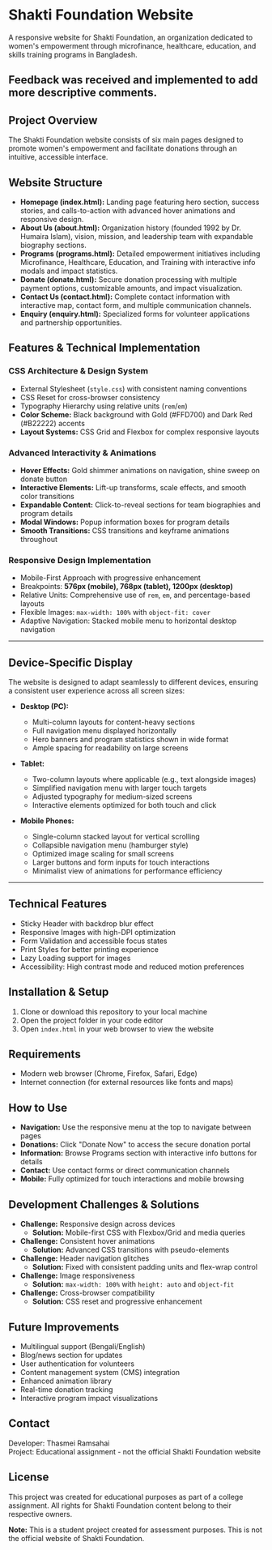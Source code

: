 # Shakti Foundation Website
A responsive website for Shakti Foundation, an organization dedicated to women's empowerment through microfinance, healthcare, education, and skills training programs in Bangladesh.  

## Feedback was received and implemented to add more descriptive comments.  

## Project Overview
The Shakti Foundation website consists of six main pages designed to promote women's empowerment and facilitate donations through an intuitive, accessible interface.  

## Website Structure
- **Homepage (index.html):** Landing page featuring hero section, success stories, and calls-to-action with advanced hover animations and responsive design.  
- **About Us (about.html):** Organization history (founded 1992 by Dr. Humaira Islam), vision, mission, and leadership team with expandable biography sections.  
- **Programs (programs.html):** Detailed empowerment initiatives including Microfinance, Healthcare, Education, and Training with interactive info modals and impact statistics.  
- **Donate (donate.html):** Secure donation processing with multiple payment options, customizable amounts, and impact visualization.  
- **Contact Us (contact.html):** Complete contact information with interactive map, contact form, and multiple communication channels.  
- **Enquiry (enquiry.html):** Specialized forms for volunteer applications and partnership opportunities.  

## Features & Technical Implementation
### CSS Architecture & Design System
- External Stylesheet (`style.css`) with consistent naming conventions  
- CSS Reset for cross-browser consistency  
- Typography Hierarchy using relative units (`rem`/`em`)  
- **Color Scheme:** Black background with Gold (#FFD700) and Dark Red (#B22222) accents  
- **Layout Systems:** CSS Grid and Flexbox for complex responsive layouts  

### Advanced Interactivity & Animations
- **Hover Effects:** Gold shimmer animations on navigation, shine sweep on donate button  
- **Interactive Elements:** Lift-up transforms, scale effects, and smooth color transitions  
- **Expandable Content:** Click-to-reveal sections for team biographies and program details  
- **Modal Windows:** Popup information boxes for program details  
- **Smooth Transitions:** CSS transitions and keyframe animations throughout  

### Responsive Design Implementation
- Mobile-First Approach with progressive enhancement  
- Breakpoints: **576px (mobile), 768px (tablet), 1200px (desktop)**  
- Relative Units: Comprehensive use of `rem`, `em`, and percentage-based layouts  
- Flexible Images: `max-width: 100%` with `object-fit: cover`  
- Adaptive Navigation: Stacked mobile menu to horizontal desktop navigation  

---

## Device-Specific Display
The website is designed to adapt seamlessly to different devices, ensuring a consistent user experience across all screen sizes:  

- **Desktop (PC):**  
  - Multi-column layouts for content-heavy sections  
  - Full navigation menu displayed horizontally  
  - Hero banners and program statistics shown in wide format  
  - Ample spacing for readability on large screens
    

- **Tablet:**  
  - Two-column layouts where applicable (e.g., text alongside images)  
  - Simplified navigation menu with larger touch targets  
  - Adjusted typography for medium-sized screens  
  - Interactive elements optimized for both touch and click  

- **Mobile Phones:**  
  - Single-column stacked layout for vertical scrolling  
  - Collapsible navigation menu (hamburger style)  
  - Optimized image scaling for small screens  
  - Larger buttons and form inputs for touch interactions  
  - Minimalist view of animations for performance efficiency  

---

## Technical Features
- Sticky Header with backdrop blur effect  
- Responsive Images with high-DPI optimization  
- Form Validation and accessible focus states  
- Print Styles for better printing experience  
- Lazy Loading support for images  
- Accessibility: High contrast mode and reduced motion preferences  

## Installation & Setup
1. Clone or download this repository to your local machine  
2. Open the project folder in your code editor  
3. Open `index.html` in your web browser to view the website  

## Requirements
- Modern web browser (Chrome, Firefox, Safari, Edge)  
- Internet connection (for external resources like fonts and maps)  

## How to Use
- **Navigation:** Use the responsive menu at the top to navigate between pages  
- **Donations:** Click "Donate Now" to access the secure donation portal  
- **Information:** Browse Programs section with interactive info buttons for details  
- **Contact:** Use contact forms or direct communication channels  
- **Mobile:** Fully optimized for touch interactions and mobile browsing  

## Development Challenges & Solutions
- **Challenge:** Responsive design across devices  
  - **Solution:** Mobile-first CSS with Flexbox/Grid and media queries  
- **Challenge:** Consistent hover animations  
  - **Solution:** Advanced CSS transitions with pseudo-elements  
- **Challenge:** Header navigation glitches  
  - **Solution:** Fixed with consistent padding units and flex-wrap control  
- **Challenge:** Image responsiveness  
  - **Solution:** `max-width: 100%` with `height: auto` and `object-fit`  
- **Challenge:** Cross-browser compatibility  
  - **Solution:** CSS reset and progressive enhancement  

## Future Improvements
- Multilingual support (Bengali/English)  
- Blog/news section for updates  
- User authentication for volunteers  
- Content management system (CMS) integration  
- Enhanced animation library  
- Real-time donation tracking  
- Interactive program impact visualizations  

## Contact
Developer: Thasmei Ramsahai  
Project: Educational assignment - not the official Shakti Foundation website  

## License
This project was created for educational purposes as part of a college assignment. All rights for Shakti Foundation content belong to their respective owners.  

**Note:** This is a student project created for assessment purposes. This is not the official website of Shakti Foundation.  
